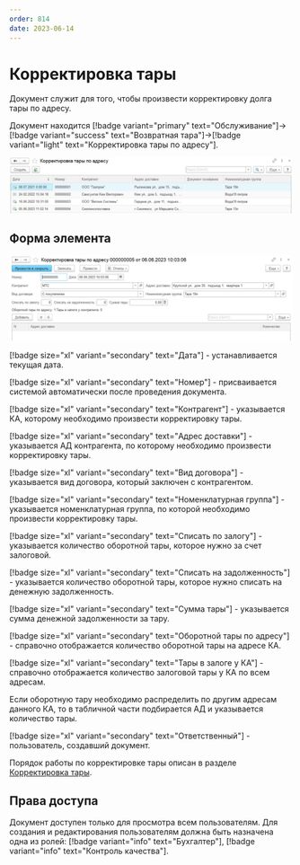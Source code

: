 ```yaml
---
order: 814
date: 2023-06-14
---
```

# Корректировка тары

Документ служит для того, чтобы произвести корректировку долга тары по адресу.

Документ находится [!badge variant="primary" text="Обслуживание"]->[!badge variant="success" text="Возвратная тара"]->[!badge variant="light" text="Корректировка тары по адресу"].

![Форма списка](/images/Форма_корректровка_тары.jpg)

## Форма элемента

![](/images/Корректировка_тары.jpg)

[!badge size="xl" variant="secondary" text="Дата"] - устанавливается текущая дата.

[!badge size="xl" variant="secondary" text="Номер"] - присваивается системой автоматически после проведения документа.

[!badge size="xl" variant="secondary" text="Контрагент"] - указывается КА, которому необходимо произвести корректировку тары.

[!badge size="xl" variant="secondary" text="Адрес доставки"] - указывается АД контрагента, по которому необходимо произвести корректировку тары.

[!badge size="xl" variant="secondary" text="Вид договора"] - указывается вид договора, который заключен с контрагентом.

[!badge size="xl" variant="secondary" text="Номенклатурная группа"] - указывается номенклатурная группа, по которой необходимо произвести корректировку тары.

[!badge size="xl" variant="secondary" text="Списать по залогу"] - указывается количество оборотной тары, которое нужно за счет залоговой.

[!badge size="xl" variant="secondary" text="Списать на задолженность"] - указывается количество оборотной тары, которое нужно списать на денежную задолженность.

[!badge size="xl" variant="secondary" text="Сумма тары"] - указывается сумма денежной задолженности за тару.

[!badge size="xl" variant="secondary" text="Оборотной тары по адресу"] - справочно отображается количество оборотной тары на адресе КА.

[!badge size="xl" variant="secondary" text="Тары в залоге у КА"] - справочно отображается количество залоговой тары у КА по всем адресам.

Если оборотную тару необходимо распределить по другим адресам данного КА, то в табличной части подбирается АД и указывается количество тары.

[!badge size="xl" variant="secondary" text="Ответственный"] - пользователь, создавший документ.

Порядок работы по корректировке тары описан в разделе [Корректировка тары](/3-руководства-пользователей/9-кредитный-контролер/1-корректировка-тары/).

## Права доступа

Документ доступен только для просмотра всем пользователям. Для создания и редактирования пользователям должна быть назначена одна из ролей: [!badge variant="info" text="Бухгалтер"], [!badge variant="info" text="Контроль качества"].


